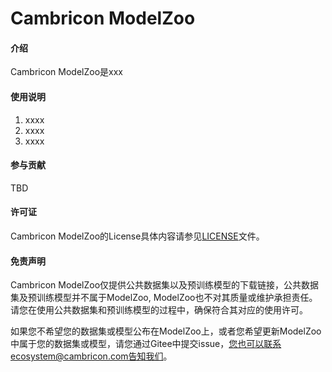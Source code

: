 # Cambricon ModelZoo

#### 介绍
Cambricon ModelZoo是xxx


#### 使用说明

1.  xxxx
2.  xxxx
3.  xxxx

#### 参与贡献
TBD

#### 许可证
Cambricon ModelZoo的License具体内容请参见[LICENSE](https://gitee.com/cambricon/modelzoo/blob/master/LICENSE)文件。

#### 免责声明

Cambricon ModelZoo仅提供公共数据集以及预训练模型的下载链接，公共数据集及预训练模型并不属于ModelZoo, ModelZoo也不对其质量或维护承担责任。请您在使用公共数据集和预训练模型的过程中，确保符合其对应的使用许可。

如果您不希望您的数据集或模型公布在ModelZoo上，或者您希望更新ModelZoo中属于您的数据集或模型，请您通过Gitee中提交issue，您也可以联系ecosystem@cambricon.com告知我们。
